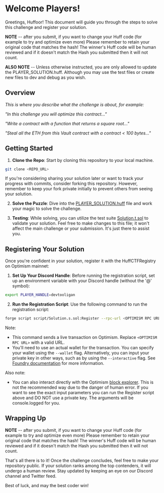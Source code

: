 # Welcome Players!

Greetings, Huffoor! This document will guide you through the steps to solve this challenge and register your solution.

**NOTE** -- after you submit, if you want to change your Huff code (for example to try and optimize even more) Please remember to retain your original code that matches the hash! The winner's Huff code will be human reviewed and if it doesn't match the Hash you submitted then it will not count.

**ALSO NOTE** -- Unless otherwise instructed, you are only allowed to update the PLAYER_SOLUTION.huff.  Although you may use the test files or create new files to dev and debug as you wish.

## Overview

_This is where you describe what the challenge is about, for example:_

_"In this challenge you will optimize this contract..."_

_"Write a contract with a function that returns a square root..."_

_"Steal all the ETH from this Vault contract with a contract < 100 bytes..."_



## Getting Started

1. **Clone the Repo**: Start by cloning this repository to your local machine.

```bash
git clone <REPO_URL>
```

If you're considering sharing your solution later or want to track your progress with commits, consider forking this repository. However, remember to keep your fork private initially to prevent others from seeing your solution.

2. **Solve the Puzzle**: Dive into the [PLAYER_SOLUTION.huff](src/PLAYER_SOLUTION.huff) file and work your magic to solve the challenge.

3. **Testing**: While solving, you can utilize the test suite [Solution.t.sol](test/Solution.t.sol) to validate your solution. Feel free to make changes to this file; it won't affect the main challenge or your submission. It's just there to assist you.

## Registering Your Solution

Once you're confident in your solution, register it with the HuffCTFRegistry on Optimism mainnet:

1. **Set Up Your Discord Handle**: Before running the registration script, set up an environment variable with your Discord handle (without the '@' symbol):

```bash
export PLAYER_HANDLE=devtooligan
```

2. **Run the Registration Script**: Use the following command to run the registration script:

```bash
forge script script/Solution.s.sol:Register --rpc-url <OPTIMISM RPC URL> --broadcast -vvvv
```

Note:
- This command sends a live transaction on Optimism. Replace `<OPTIMISM RPC URL>` with a valid URL.
- You'll need to use an actual wallet for the transaction. You can specify your wallet using the `--wallet` flag. Alternatively, you can input your private key in other ways, such as by using the `--interactive` flag. See [Foundry documentation](https://book.getfoundry.sh/) for more information.


Also note:
- You can also interact directly with the Optimism [block explorer](https://optimistic.etherscan.io/address/0xf6aE79c0674df852104D214E16AC9c065DAE5896#writeContract). This is not the recommended way due to the danger of human error. If you want to see the exact input parameters you can run the Register script above and DO NOT use a private key.  The arguments will be console.logged for you.

## Wrapping Up

**NOTE** -- after you submit, if you want to change your Huff code (for example to try and optimize even more) Please remember to retain your original code that matches the hash! The winner's Huff code will be human reviewed and if it doesn't match the Hash you submitted then it will not count.

That's all there is to it! Once the challenge concludes, feel free to make your repository public. If your solution ranks among the top contenders, it will undergo a human review. Stay updated by keeping an eye on our Discord channel and Twitter feed.

Best of luck, and may the best coder win!
